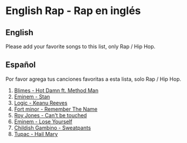 
# English Rap - Rap en inglés

## English
Please add your favorite songs to this list, only Rap / Hip Hop. 

## Español
Por favor agrega tus canciones favoritas a esta lista, solo Rap / Hip Hop.

1. [Blimes - Hot Damn ft. Method Man](https://www.youtube.com/watch?v=Zd8_JJPL2k0)
2. [Eminem - Stan](https://www.youtube.com/watch?v=gOMhN-hfMtY)
3. [Logic - Keanu Reeves](https://www.youtube.com/watch?v=6-zRqxl5Gkk)
4. [Fort minor - Remember The Name](https://www.youtube.com/watch?v=VDvr08sCPOc)
5. [Roy Jones - Can't be touched](https://www.youtube.com/watch?v=GoCOg8ZzUfg)
6. [Eminem - Lose Yourself](https://www.youtube.com/watch?v=_Yhyp-_hX2s)
7. [Childish Gambino - Sweatpants](https://www.youtube.com/watch?v=ExVtrghW5Y4)
8. [Tupac - Hail Mary](https://www.youtube.com/watch?v=nkJA6SYwa94)

